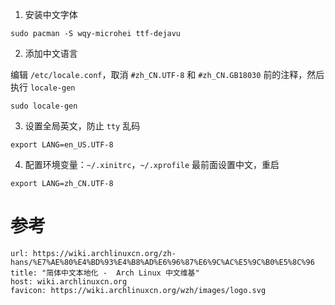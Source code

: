 1. 安装中文字体

```shell
sudo pacman -S wqy-microhei ttf-dejavu
```

2. 添加中文语言

编辑 `/etc/locale.conf`，取消 `#zh_CN.UTF-8` 和 `#zh_CN.GB18030` 前的注释，然后执行 `locale-gen`

```shell
sudo locale-gen
```

3. 设置全局英文，防止 `tty` 乱码

```shell title:/etc/locale.conf
export LANG=en_US.UTF-8
```

4. 配置环境变量：`~/.xinitrc`，`~/.xprofile` 最前面设置中文，重启

```shell title:"~/.xinitrc, ~/.xprofile"
export LANG=zh_CN.UTF-8
```
# 参考

```cardlink
url: https://wiki.archlinuxcn.org/zh-hans/%E7%AE%80%E4%BD%93%E4%B8%AD%E6%96%87%E6%9C%AC%E5%9C%B0%E5%8C%96
title: "简体中文本地化 -  Arch Linux 中文维基"
host: wiki.archlinuxcn.org
favicon: https://wiki.archlinuxcn.org/wzh/images/logo.svg
```
